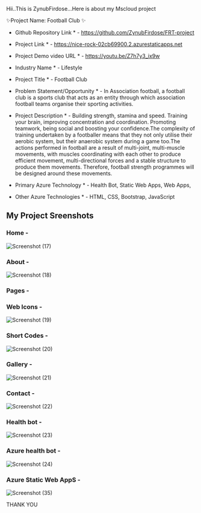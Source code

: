 Hii..This is ZynubFirdose...Here is about my Mscloud project

✨Project Name: Football Club ✨

* Github Repository Link * - https://github.com/ZynubFirdose/FRT-project

* Project Link * - https://nice-rock-02cb69900.2.azurestaticapps.net

* Project Demo video URL * - https://youtu.be/Z7h7y3_ix9w


* Industry Name * - Lifestyle

* Project Title * - Football Club

* Problem Statement/Opportunity * - In Association football, a football club is a sports club that acts as an entity through which association football teams organise 
                                    their sporting activities.

* Project Description * - Building strength, stamina and speed. Training your brain, improving concentration and coordination. Promoting teamwork, being social and                               boosting your confidence.The complexity of training undertaken by a footballer means that they not only utilise their aerobic system, but                               their anaerobic system during a game too.The actions performed in football are a result of multi-joint, multi-muscle movements, with muscles 
                          coordinating with each other to produce efficient movement, multi-directional forces and a stable structure to produce them movements.                                 Therefore, football strength programmes will be designed around these movements.

* Primary Azure Technology * - Health Bot, Static Web Apps, Web Apps,

* Other Azure Technologies * -  HTML, CSS, Bootstrap, JavaScript


 ## My Project Sreenshots ##
 
 ### Home -

![Screenshot (17)](https://user-images.githubusercontent.com/114640204/208718428-1a3388da-9de0-4002-9cc2-22792341cc81.png)


### About -

![Screenshot (18)](https://user-images.githubusercontent.com/114640204/208719892-1340cebe-563a-4f5b-8440-9bf1f823ec3d.png)


### Pages -


### Web Icons - 

![Screenshot (19)](https://user-images.githubusercontent.com/114640204/208722621-ead97dc9-172f-4e2b-9d64-0ed48fe119a0.png)



### Short Codes - 

![Screenshot (20)](https://user-images.githubusercontent.com/114640204/208723281-5b8c3e57-a768-49a7-a48a-79de516d31c6.png)


### Gallery -

![Screenshot (21)](https://user-images.githubusercontent.com/114640204/208724150-bc3bcb14-4a8e-4b36-99bc-acf1ca286793.png)



### Contact -

![Screenshot (22)](https://user-images.githubusercontent.com/114640204/208724887-3aa216cb-1ec3-4ff0-83b3-5427d68d1243.png)


### Health bot -

![Screenshot (23)](https://user-images.githubusercontent.com/114640204/208725798-d5ae54c6-2a31-4c93-8f87-5c39e28e3d6e.png)



### Azure health bot -

![Screenshot (24)](https://user-images.githubusercontent.com/114640204/208727045-b23604ad-a6cf-4d99-af60-eb2760a30957.png)


### Azure Static Web AppS -

![Screenshot (35)](https://user-images.githubusercontent.com/114640204/209471939-66e5f927-2c82-4c1c-a790-0b81d0cc2f3c.png)

THANK YOU 
